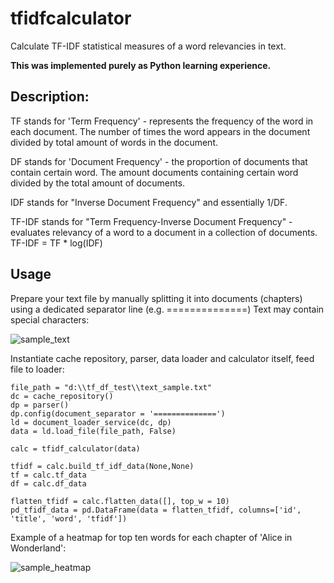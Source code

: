# tfidfcalculator

Calculate TF-IDF statistical measures of a word relevancies in text. 


**This was implemented purely as Python learning experience.**


## Description:

TF stands for 'Term Frequency' - represents the frequency of the word in each document. The number of times the word appears in the document divided by total amount of words in the document.

DF stands for 'Document Frequency' - the proportion of documents that contain certain word. The amount documents containing certain word divided by the total amount of documents.

IDF stands for "Inverse Document Frequency" and essentially 1/DF.

TF-IDF stands for "Term Frequency-Inverse Document Frequency" - evaluates relevancy of a word to a document in a collection of documents.
TF-IDF = TF * log(IDF)



    
## Usage

Prepare your text file by manually splitting it into documents (chapters) using a dedicated separator line (e.g. ==============) Text may contain special characters:

![sample_text](https://user-images.githubusercontent.com/130370305/232334432-c52442fc-577f-49a5-89fe-649bcd767e4b.png)

Instantiate cache repository, parser, data loader and calculator itself, feed file to loader:


```
file_path = "d:\\tf_df_test\\text_sample.txt"
dc = cache_repository()
dp = parser()
dp.config(document_separator = '==============')
ld = document_loader_service(dc, dp)
data = ld.load_file(file_path, False)

calc = tfidf_calculator(data)

tfidf = calc.build_tf_idf_data(None,None)
tf = calc.tf_data
df = calc.df_data

flatten_tfidf = calc.flatten_data([], top_w = 10)
pd_tfidf_data = pd.DataFrame(data = flatten_tfidf, columns=['id', 'title', 'word', 'tfidf'])
```


Example of a heatmap for top ten words for each chapter of 'Alice in Wonderland':


![sample_heatmap](https://user-images.githubusercontent.com/130370305/232334804-1914fac5-86db-4c29-a6c5-3781a983301d.png)



